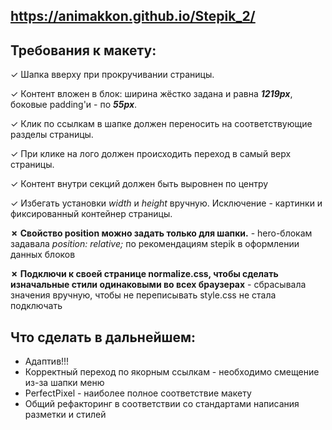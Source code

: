 
## https://animakkon.github.io/Stepik_2/


## Требования к макету:
	
&#10003; Шапка вверху при прокручивании страницы.

&#10003; Контент вложен в блок: ширина жёстко задана и равна ***1219px***, боковые padding'и - по ***55px***.

&#10003; Клик по ссылкам в шапке должен переносить на соответствующие разделы страницы.

&#10003; При клике на лого должен происходить переход в самый верх страницы.

&#10003; Контент внутри секций должен быть выровнен по центру

&#10003; Избегать установки *width* и *height* вручную. Исключение - картинки и фиксированный контейнер страницы.

**✗ Свойство position можно задать только для шапки.** - hero-блокам задавала *position: relative;* по рекомендациям stepik  в оформлении данных блоков

**✗ Подключи к своей странице normalize.css, чтобы сделать изначальные стили одинаковыми во всех браузерах** - сбрасывала значения вручную, чтобы не переписывать style.css не стала подключать


## Что сделать в дальнейшем:

* Адаптив!!!
* Корректный переход по якорным ссылкам - необходимо смещение из-за шапки меню
* PerfectPixel - наиболее полное соответствие макету
* Общий рефакторинг в соответствии со стандартами написания разметки и стилей

